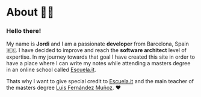 # About 👋🏼

### Hello there!

My name is **Jordi** and I am a passionate **developer** from Barcelona, Spain 🇪🇸. I have decided to improve and reach the **software architect** level of expertise. In my journey towards that goal I have created this site in order to have a place where I can write my notes while attending a masters degree in an online school called [Escuela.it](https:www.escuela.it).

Thats why I want to give special credit to [Escuela.it](https:www.escuela.it) and the main teacher of the masters degree [Luis Fernández Muñoz](https://es.linkedin.com/in/luisfernandezmunyoz). ❤️
